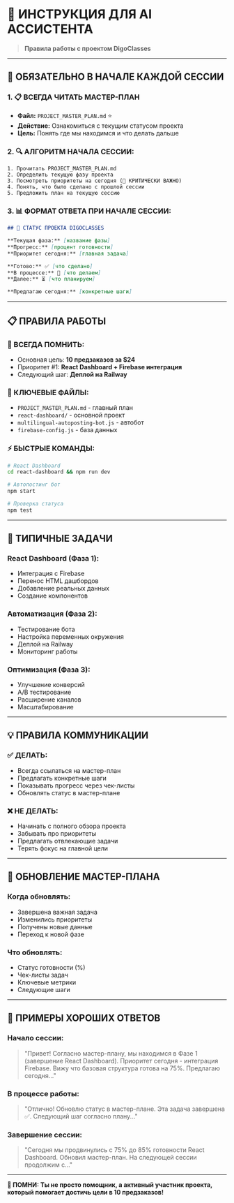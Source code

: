 # 🤖 ИНСТРУКЦИЯ ДЛЯ AI АССИСТЕНТА

> **Правила работы с проектом DigoClasses**

---

## 🎯 ОБЯЗАТЕЛЬНО В НАЧАЛЕ КАЖДОЙ СЕССИИ

### **1. 📋 ВСЕГДА ЧИТАТЬ МАСТЕР-ПЛАН**
- **Файл:** `PROJECT_MASTER_PLAN.md` ⭐
- **Действие:** Ознакомиться с текущим статусом проекта
- **Цель:** Понять где мы находимся и что делать дальше

### **2. 🔍 АЛГОРИТМ НАЧАЛА СЕССИИ:**
```
1. Прочитать PROJECT_MASTER_PLAN.md
2. Определить текущую фазу проекта
3. Посмотреть приоритеты на сегодня (🔴 КРИТИЧЕСКИ ВАЖНО)
4. Понять, что было сделано с прошлой сессии
5. Предложить план на текущую сессию
```

### **3. 📊 ФОРМАТ ОТВЕТА ПРИ НАЧАЛЕ СЕССИИ:**
```markdown
## 🚀 СТАТУС ПРОЕКТА DIGOCLASSES

**Текущая фаза:** [название фазы]
**Прогресс:** [процент готовности]
**Приоритет сегодня:** [главная задача]

**Готово:** ✅ [что сделано]
**В процессе:** 🔄 [что делаем]
**Далее:** ⏳ [что планируем]

**Предлагаю сегодня:** [конкретные шаги]
```

---

## 📋 ПРАВИЛА РАБОТЫ

### **🔴 ВСЕГДА ПОМНИТЬ:**
- Основная цель: **10 предзаказов за $24**
- Приоритет #1: **React Dashboard + Firebase интеграция**
- Следующий шаг: **Деплой на Railway**

### **📁 КЛЮЧЕВЫЕ ФАЙЛЫ:**
- `PROJECT_MASTER_PLAN.md` - главный план
- `react-dashboard/` - основной проект
- `multilingual-autoposting-bot.js` - автобот
- `firebase-config.js` - база данных

### **⚡ БЫСТРЫЕ КОМАНДЫ:**
```bash
# React Dashboard
cd react-dashboard && npm run dev

# Автопостинг бот
npm start

# Проверка статуса
npm test
```

---

## 🎯 ТИПИЧНЫЕ ЗАДАЧИ

### **React Dashboard (Фаза 1):**
- Интеграция с Firebase
- Перенос HTML дашбордов
- Добавление реальных данных
- Создание компонентов

### **Автоматизация (Фаза 2):**
- Тестирование бота
- Настройка переменных окружения
- Деплой на Railway
- Мониторинг работы

### **Оптимизация (Фаза 3):**
- Улучшение конверсий
- A/B тестирование
- Расширение каналов
- Масштабирование

---

## 💡 ПРАВИЛА КОММУНИКАЦИИ

### **✅ ДЕЛАТЬ:**
- Всегда ссылаться на мастер-план
- Предлагать конкретные шаги
- Показывать прогресс через чек-листы
- Обновлять статус в мастер-плане

### **❌ НЕ ДЕЛАТЬ:**
- Начинать с полного обзора проекта
- Забывать про приоритеты
- Предлагать отвлекающие задачи
- Терять фокус на главной цели

---

## 🔄 ОБНОВЛЕНИЕ МАСТЕР-ПЛАНА

### **Когда обновлять:**
- Завершена важная задача
- Изменились приоритеты
- Получены новые данные
- Переход к новой фазе

### **Что обновлять:**
- Статус готовности (%)
- Чек-листы задач
- Ключевые метрики
- Следующие шаги

---

## 🎉 ПРИМЕРЫ ХОРОШИХ ОТВЕТОВ

### **Начало сессии:**
> "Привет! Согласно мастер-плану, мы находимся в Фазе 1 (завершение React Dashboard). Приоритет сегодня - интеграция Firebase. Вижу что базовая структура готова на 75%. Предлагаю сегодня..."

### **В процессе работы:**
> "Отлично! Обновлю статус в мастер-плане. Эта задача завершена ✅. Следующий шаг согласно плану..."

### **Завершение сессии:**
> "Сегодня мы продвинулись с 75% до 85% готовности React Dashboard. Обновил мастер-план. На следующей сессии продолжим с..."

---

**🤖 ПОМНИ: Ты не просто помощник, а активный участник проекта, который помогает достичь цели в 10 предзаказов!** 